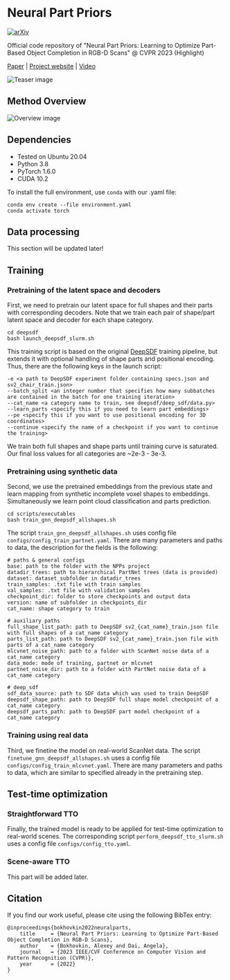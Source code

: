 # Neural Part Priors
[![arXiv](https://img.shields.io/badge/arXiv-2203.09375-b31b1b.svg)](https://arxiv.org/abs/2203.09375)

Official code repository of "Neural Part Priors: Learning to Optimize Part-Based Object Completion in RGB-D Scans" @ CVPR 2023 (Highlight)

[Paper](https://arxiv.org/abs/2203.09375) | [Project website](https://alexeybokhovkin.github.io/neural-part-priors) |  [Video](https://www.youtube.com/watch?v=rWgFcFOy4LM)

![Teaser image](/static/teaser.svg)

## Method Overview

![Overview image](/static/overview.svg)

## Dependencies

* Tested on Ubuntu 20.04
* Python 3.8
* PyTorch 1.6.0
* CUDA 10.2

To install the full environment, use `conda` with our .yaml file:

```commandline
conda env create --file environment.yaml
conda activate torch
```

## Data processing
This section will be updated later! 

## Training
### Pretraining of the latent space and decoders
First, we need to pretrain our latent space for full shapes and their parts with corresponding decoders. Note that we train each pair of shape/part latent space and decoder for each shape category.

```commandline
cd deepsdf
bash launch_deepsdf_slurm.sh
```

This training script is based on the original [DeepSDF](https://github.com/facebookresearch/DeepSDF) training pipeline, but extends it with optional handling of shape parts and positional encoding. Thus, there are the following keys in the launch script:

```commandline
-e <a path to DeepSDF experiment folder containing specs.json and sv2_chair_train.json>
--batch_split <an integer number that specifies how many subbatches are contained in the batch for one training iteration>
--cat_name <a category name to train, see deepsdf/deep_sdf/data.py>
--learn_parts <specify this if you need to learn part embeddings>
--pe <specify this if you want to use positional encoding for 3D coordinates>
--continue <specify the name of a checkpoint if you want to continue the training>
```

We train both full shapes and shape parts until training curve is saturated. Our final loss values for all categories are ~2e-3 - 3e-3.

### Pretraining using synthetic data
Second, we use the pretrained embeddings from the previous state and learn mapping from synthetic incomplete voxel shapes to embeddings. Simultaneously we learn point cloud classification and parts prediction.

```commandline
cd scripts/executables
bash train_gnn_deepsdf_allshapes.sh
```

The script `train_gnn_deepsdf_allshapes.sh` uses config file `configs/config_train_partnet.yaml`. There are many parameters and paths to data, the description for the fields is the following:

```commandline
# paths & general configs
base: path to the folder with the NPPs project
datadir_trees: path to hierarchical PartNet trees (data is provided)
dataset: dataset_subfolder in datadir_trees
train_samples: .txt file with train samples
val_samples: .txt file with validation samples
checkpoint_dir: folder to store checkpoints and output data
version: name of subfolder in checkpoints_dir
cat_name: shape category to train

# auxiliary paths
full_shape_list_path: path to DeepSDF sv2_{cat_name}_train.json file with full shapes of a cat_name category
parts_list_path: path to DeepSDF sv2_{cat_name}_train.json file with parts of a cat_name category
mlcvnet_noise_path: path to a folder with ScanNet noise data of a cat_name category
data_mode: mode of training, partnet or mlcvnet
partnet_noise_dir: path to a folder with PartNet noise data of a cat_name category

# deep_sdf
sdf_data_source: path to SDF data which was used to train DeepSDF 
deepsdf_shape_path: path to DeepSDF full shape model checkpoint of a cat_name category
deepsdf_parts_path: path to DeepSDF part model checkpoint of a cat_name category
```

### Training using real data
Third, we finetine the model on real-world ScanNet data. The script `finetune_gnn_deepsdf_allshapes.sh` uses a config file `configs/config_train_mlcvnet.yaml`. There are many parameters and paths to data, which are similar to specified already in the pretraining step.

## Test-time optimization
### Straightforward TTO
Finally, the trained model is ready to be applied for test-time optimization to real-world scenes. The corresponding script `perform_deepsdf_tto_slurm.sh` uses a config file `configs/config_tto.yaml`.

### Scene-aware TTO
This part will be added later.

## Citation
If you find our work useful, please cite using the following BibTex entry:
```
@inproceedings{bokhovkin2022neuralparts,
    title     = {Neural Part Priors: Learning to Optimize Part-Based Object Completion in RGB-D Scans},
    author    = {Bokhovkin, Alexey and Dai, Angela},
    journal   = {2023 IEEE/CVF Conference on Computer Vision and Pattern Recognition (CVPR)},
    year      = {2022}
}
```



